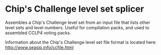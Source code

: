 # Chip's Challenge level set splicer
Assembles a Chip's Challenge level set from an input file that lists other level sets and level numbers. Useful for compilation packs, and used to assembled CCLP4 voting packs.

Information about the Chip's Challenge level set file format is located here: http://www.seasip.info/ccfile.html
